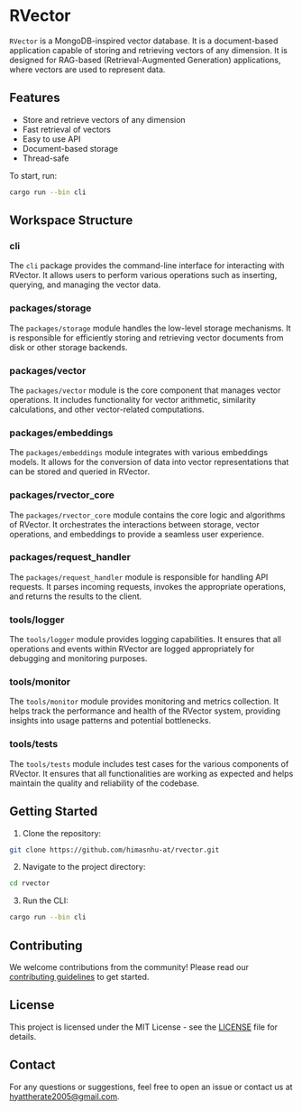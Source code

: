 # RVector

`RVector` is a MongoDB-inspired vector database. It is a document-based application capable of storing and retrieving vectors of any dimension. It is designed for RAG-based (Retrieval-Augmented Generation) applications, where vectors are used to represent data.

## Features

- Store and retrieve vectors of any dimension
- Fast retrieval of vectors
- Easy to use API
- Document-based storage
- Thread-safe

To start, run:

```bash
cargo run --bin cli
```

## Workspace Structure

### cli

The `cli` package provides the command-line interface for interacting with RVector. It allows users to perform various operations such as inserting, querying, and managing the vector data.

### packages/storage

The `packages/storage` module handles the low-level storage mechanisms. It is responsible for efficiently storing and retrieving vector documents from disk or other storage backends.

### packages/vector

The `packages/vector` module is the core component that manages vector operations. It includes functionality for vector arithmetic, similarity calculations, and other vector-related computations.

### packages/embeddings

The `packages/embeddings` module integrates with various embeddings models. It allows for the conversion of data into vector representations that can be stored and queried in RVector.

### packages/rvector_core

The `packages/rvector_core` module contains the core logic and algorithms of RVector. It orchestrates the interactions between storage, vector operations, and embeddings to provide a seamless user experience.

### packages/request_handler

The `packages/request_handler` module is responsible for handling API requests. It parses incoming requests, invokes the appropriate operations, and returns the results to the client.

### tools/logger

The `tools/logger` module provides logging capabilities. It ensures that all operations and events within RVector are logged appropriately for debugging and monitoring purposes.

### tools/monitor

The `tools/monitor` module provides monitoring and metrics collection. It helps track the performance and health of the RVector system, providing insights into usage patterns and potential bottlenecks.

### tools/tests

The `tools/tests` module includes test cases for the various components of RVector. It ensures that all functionalities are working as expected and helps maintain the quality and reliability of the codebase.

## Getting Started

1. Clone the repository:

```bash
git clone https://github.com/himasnhu-at/rvector.git
```

2. Navigate to the project directory:

```bash
cd rvector
```

3. Run the CLI:

```bash
cargo run --bin cli
```

## Contributing

We welcome contributions from the community! Please read our [contributing guidelines](CONTRIBUTING.md) to get started.

## License

This project is licensed under the MIT License - see the [LICENSE](LICENSE) file for details.

## Contact

For any questions or suggestions, feel free to open an issue or contact us at [hyattherate2005@gmail.com](mailto:hyattherate2005@gmail.com).
